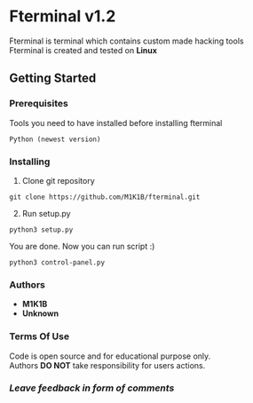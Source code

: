 # Fterminal v1.2

Fterminal is terminal which contains custom made hacking tools  
Fterminal is created and tested on **Linux**

## Getting Started

### Prerequisites

Tools you need to have installed before installing fterminal

```
Python (newest version)
```

### Installing

1) Clone git repository

```
git clone https://github.com/M1K1B/fterminal.git
```

2) Run setup.py

```
python3 setup.py
```

You are done. Now you can run script :)

```
python3 control-panel.py
```

### Authors

* **M1K1B**
* **Unknown**

### Terms Of Use

Code is open source and for educational purpose only.  
Authors **DO NOT** take responsibility for users actions.


### ***Leave feedback in form of comments***
